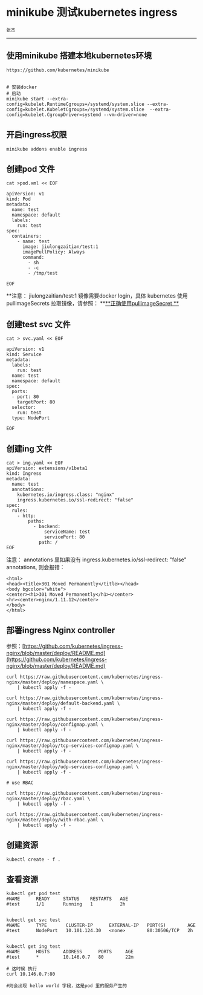 # minikube 测试kubernetes ingress

```
张杰
```

---

## 使用minikube 搭建本地kubernetes环境

```
https://github.com/kubernetes/minikube


# 安装docker 
# 启动
minikube start --extra-config=kubelet.RuntimeCgroups=/systemd/system.slice --extra-config=kubelet.KubeletCgroups=/systemd/system.slice  --extra-config=kubelet.CgroupDriver=systemd --vm-driver=none

```

## 

## 开启ingress权限

```
minikube addons enable ingress
```

## 创建pod 文件

```
cat >pod.xml << EOF

apiVersion: v1
kind: Pod
metadata:
  name: test
  namespace: default
  labels:
    run: test
spec:
  containers:
    - name: test
      image: jiulongzaitian/test:1
      imagePullPolicy: Always
      command:
        - sh
        - -c
        - /tmp/test

EOF
```

**注意： jiulongzaitian/test:1 镜像需要docker login，具体 kubernetes 使用pullimageSecrets 拉取镜像，请参照： **[**正确使用pullimageSecret **](/centos-bu-shu-k8s-ji-qun/zheng-que-shi-yong-pullimagesecret.md)

## 创建test svc 文件

```
cat > svc.yaml << EOF

apiVersion: v1
kind: Service
metadata:
  labels:
    run: test
  name: test
  namespace: default
spec:
  ports:
  - port: 80
    targetPort: 80
  selector:
    run: test
  type: NodePort

EOF
```

## 创建ing 文件

```
cat > ing.yaml << EOF
apiVersion: extensions/v1beta1
kind: Ingress
metadata:
  name: test
  annotations:
    kubernetes.io/ingress.class: "nginx"
    ingress.kubernetes.io/ssl-redirect: "false"
spec:
  rules:
    - http:
        paths:
          - backend:
              serviceName: test
              servicePort: 80
            path: /
EOF
```

注意： annotations 里如果没有 ingress.kubernetes.io/ssl-redirect: "false"   annotations,  则会报错：

```
<html>
<head><title>301 Moved Permanently</title></head>
<body bgcolor="white">
<center><h1>301 Moved Permanently</h1></center>
<hr><center>nginx/1.11.12</center>
</body>
</html>
```

## 部署ingress Nginx controller

参照：[https://github.com/kubernetes/ingress-nginx/blob/master/deploy/README.md](https://github.com/kubernetes/ingress-nginx/blob/master/deploy/README.md)

```
curl https://raw.githubusercontent.com/kubernetes/ingress-nginx/master/deploy/namespace.yaml \
    | kubectl apply -f -

curl https://raw.githubusercontent.com/kubernetes/ingress-nginx/master/deploy/default-backend.yaml \
    | kubectl apply -f -

curl https://raw.githubusercontent.com/kubernetes/ingress-nginx/master/deploy/configmap.yaml \
    | kubectl apply -f -

curl https://raw.githubusercontent.com/kubernetes/ingress-nginx/master/deploy/tcp-services-configmap.yaml \
    | kubectl apply -f -

curl https://raw.githubusercontent.com/kubernetes/ingress-nginx/master/deploy/udp-services-configmap.yaml \
    | kubectl apply -f -

# use RBAC

curl https://raw.githubusercontent.com/kubernetes/ingress-nginx/master/deploy/rbac.yaml \
    | kubectl apply -f -

curl https://raw.githubusercontent.com/kubernetes/ingress-nginx/master/deploy/with-rbac.yaml \
    | kubectl apply -f -
```

## 创建资源

```
kubectl create - f .
```

## 查看资源

```
kubectl get pod test
#NAME      READY     STATUS    RESTARTS   AGE
#test      1/1       Running   1          2h


kubectl get svc test
#NAME      TYPE       CLUSTER-IP      EXTERNAL-IP   PORT(S)        AGE
#test      NodePort   10.101.124.30   <none>        80:30506/TCP   2h


kubectl get ing test
#NAME      HOSTS     ADDRESS      PORTS     AGE
#test      *         10.146.0.7   80        22m

# 这时候 执行 
curl 10.146.0.7:80

#则会出现 hello world 字段，这是pod 里的服务产生的
```




